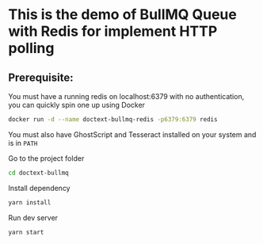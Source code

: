 # This is the demo of BullMQ Queue with Redis for implement HTTP polling

## Prerequisite:

You must have a running redis on localhost:6379 with no authentication, you can quickly spin one up using Docker
```bash
docker run -d --name doctext-bullmq-redis -p6379:6379 redis
```
You must also have GhostScript and Tesseract installed on your system and is in `PATH`

Go to the project folder
```bash
cd doctext-bullmq
```

Install dependency
```bash
yarn install
```

Run dev server
```bash
yarn start
```
